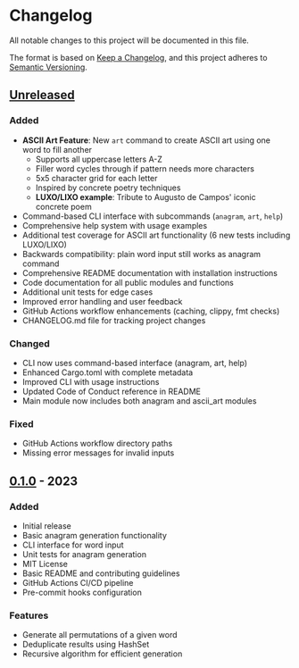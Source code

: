 # Changelog

All notable changes to this project will be documented in this file.

The format is based on [Keep a Changelog](https://keepachangelog.com/en/1.0.0/),
and this project adheres to [Semantic Versioning](https://semver.org/spec/v2.0.0.html).

## [Unreleased]

### Added
- **ASCII Art Feature**: New `art` command to create ASCII art using one word to fill another
  - Supports all uppercase letters A-Z
  - Filler word cycles through if pattern needs more characters
  - 5x5 character grid for each letter
  - Inspired by concrete poetry techniques
  - **LUXO/LIXO example**: Tribute to Augusto de Campos' iconic concrete poem
- Command-based CLI interface with subcommands (`anagram`, `art`, `help`)
- Comprehensive help system with usage examples
- Additional test coverage for ASCII art functionality (6 new tests including LUXO/LIXO)
- Backwards compatibility: plain word input still works as anagram command
- Comprehensive README documentation with installation instructions
- Code documentation for all public modules and functions
- Additional unit tests for edge cases
- Improved error handling and user feedback
- GitHub Actions workflow enhancements (caching, clippy, fmt checks)
- CHANGELOG.md file for tracking project changes

### Changed
- CLI now uses command-based interface (anagram, art, help)
- Enhanced Cargo.toml with complete metadata
- Improved CLI with usage instructions
- Updated Code of Conduct reference in README
- Main module now includes both anagram and ascii_art modules

### Fixed
- GitHub Actions workflow directory paths
- Missing error messages for invalid inputs

## [0.1.0] - 2023

### Added
- Initial release
- Basic anagram generation functionality
- CLI interface for word input
- Unit tests for anagram generation
- MIT License
- Basic README and contributing guidelines
- GitHub Actions CI/CD pipeline
- Pre-commit hooks configuration

### Features
- Generate all permutations of a given word
- Deduplicate results using HashSet
- Recursive algorithm for efficient generation

[Unreleased]: https://github.com/lucasrafaldini/augusto/compare/v0.1.0...HEAD
[0.1.0]: https://github.com/lucasrafaldini/augusto/releases/tag/v0.1.0
